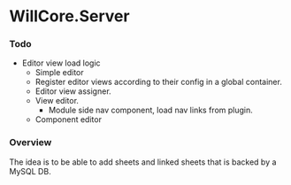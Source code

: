 ﻿# WillCore.Server
### Todo
* Editor view load logic
  * Simple editor 
  * Register editor views according to their config in a global container.
  * Editor view assigner.
  * View editor.
    * Module side nav component, load nav links from plugin.
  * Component editor

### Overview
The idea is to be able to add sheets and linked sheets that is backed by a MySQL DB. 